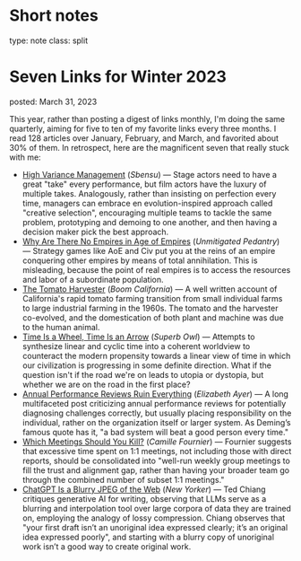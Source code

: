 Short notes
===
type: note
class: split


Seven Links for Winter 2023
===
posted: March 31, 2023

This year, rather than posting a digest of links monthly, I'm doing the same
quarterly, aiming for five to ten of my favorite links every three months. I
read 128 articles over January, February, and March, and favorited about 30% of
them. In retrospect, here are the magnificent seven that really stuck with
me:

- [High Variance Management](https://blog.sbensu.com/posts/2023-01-18-high-variance-management/) (*Sbensu*) — Stage actors need to have a great "take" every performance, but film actors have the luxury of multiple takes. Analogously, rather than insisting on perfection every time, managers can embrace en evolution-inspired approach called "creative selection", encouraging multiple teams to tackle the same problem, prototyping and demoing to one another, and then having a decision maker pick the best approach.
- [Why Are There No Empires in Age of Empires](https://acoup.blog/2019/11/22/collections-why-are-there-no-empires-in-age-of-empires/) (*Unmitigated Pedantry*) — Strategy games like AoE and Civ put you at the reins of an empire conquering other empires by means of total annihilation. This is misleading, because the point of real empires is to access the resources and labor of a subordinate population.
- [The Tomato Harvester](https://boomcalifornia.org/2013/06/24/thinking-through-the-tomato-harvester/) (*Boom California*) — A well written account of California's rapid tomato farming transition from small individual farms to large industrial farming in the 1960s. The tomato and the harvester co-evolved, and the domestication of both plant and machine was due to the human animal. 
- [Time Is a Wheel, Time Is an Arrow](https://superbowl.substack.com/p/time-is-a-wheel-time-is-an-arrow) (*Superb Owl*) — Attempts to synthesize linear and cyclic time into a coherent worldview to counteract the modern propensity towards a linear view of time in which our civilization is progressing in some definite direction. What if the question isn't if the road we're on leads to utopia or dystopia, but whether we are on the road in the first place?
- [Annual Performance Reviews Ruin Everything](https://medium.com/@ElizAyer/annual-performance-reviews-ruin-everything-7464e07dff3a) (*Elizabeth Ayer*) — A long multifaceted post criticizing annual performance reviews for potentially diagnosing challenges correctly, but usually placing responsibility on the individual, rather on the organization itself or larger system. As Deming’s famous quote has it, "a bad system will beat a good person every time."
- [Which Meetings Should You Kill?](https://skamille.medium.com/which-meetings-should-you-kill-7430467c005b) (*Camille Fournier*) — Fournier suggests that excessive time spent on 1:1 meetings, not including those with direct reports, should be consolidated into "well-run weekly group meetings to fill the trust and alignment gap, rather than having your broader team go through the combined number of subset 1:1 meetings."
- [ChatGPT Is a Blurry JPEG of the Web](https://www.newyorker.com/tech/annals-of-technology/chatgpt-is-a-blurry-jpeg-of-the-web) (*New Yorker*) — Ted Chiang critiques generative AI for writing, observing that LLMs serve as a blurring and interpolation tool over large corpora of data they are trained on, employing the analogy of lossy compression. Chiang observes that "your first draft isn’t an unoriginal idea expressed clearly; it’s an original idea expressed poorly", and starting with a blurry copy of unoriginal work isn’t a good way to create original work.
